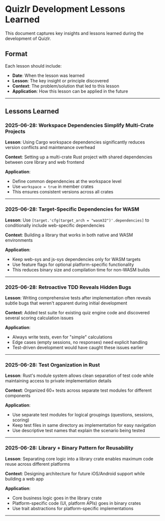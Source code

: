 # Quizlr Development Lessons Learned

This document captures key insights and lessons learned during the development of Quizlr.

## Format

Each lesson should include:
- **Date**: When the lesson was learned
- **Lesson**: The key insight or principle discovered
- **Context**: The problem/solution that led to this lesson
- **Application**: How this lesson can be applied in the future

---

## Lessons Learned

### 2025-06-28: Workspace Dependencies Simplify Multi-Crate Projects

**Lesson**: Using Cargo workspace dependencies significantly reduces version conflicts and maintenance overhead

**Context**: Setting up a multi-crate Rust project with shared dependencies between core library and web frontend

**Application**: 
- Define common dependencies at the workspace level
- Use `workspace = true` in member crates
- This ensures consistent versions across all crates

---

### 2025-06-28: Target-Specific Dependencies for WASM

**Lesson**: Use `[target.'cfg(target_arch = "wasm32")'.dependencies]` to conditionally include web-specific dependencies

**Context**: Building a library that works in both native and WASM environments

**Application**:
- Keep web-sys and js-sys dependencies only for WASM targets
- Use feature flags for optional platform-specific functionality
- This reduces binary size and compilation time for non-WASM builds

---

### 2025-06-28: Retroactive TDD Reveals Hidden Bugs

**Lesson**: Writing comprehensive tests after implementation often reveals subtle bugs that weren't apparent during initial development

**Context**: Added test suite for existing quiz engine code and discovered several scoring calculation issues

**Application**:
- Always write tests, even for "simple" calculations
- Edge cases (empty sessions, no responses) need explicit handling
- Test-driven development would have caught these issues earlier

---

### 2025-06-28: Test Organization in Rust

**Lesson**: Rust's module system allows clean separation of test code while maintaining access to private implementation details

**Context**: Organized 60+ tests across separate test modules for different components

**Application**:
- Use separate test modules for logical groupings (questions, sessions, scoring)
- Keep test files in same directory as implementation for easy navigation
- Use descriptive test names that explain the scenario being tested

---

### 2025-06-28: Library + Binary Pattern for Reusability

**Lesson**: Separating core logic into a library crate enables maximum code reuse across different platforms

**Context**: Designing architecture for future iOS/Android support while building a web app

**Application**:
- Core business logic goes in the library crate
- Platform-specific code (UI, platform APIs) goes in binary crates
- Use trait abstractions for platform-specific implementations

---